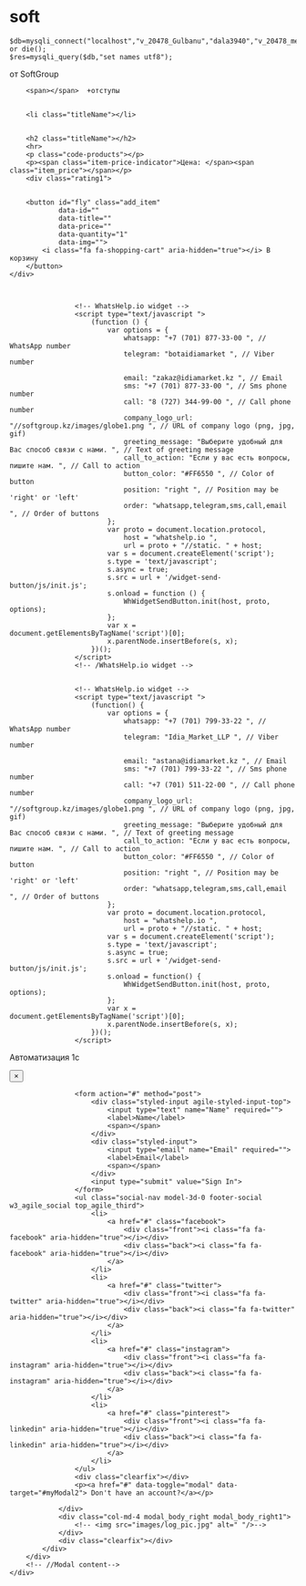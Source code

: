 # soft


    $db=mysqli_connect("localhost","v_20478_Gulbanu","dala3940","v_20478_metal") or die();
    $res=mysqli_query($db,"set names utf8");


 от SoftGroup

        <span></span>  +отступы 
    
    
        <li class="titleName"></li>


        <h2 class="titleName"></h2>
        <hr>
        <p class="code-products"></p>
        <p><span class="item-price-indicator">Цена: </span><span class="item_price"></span></p>
        <div class="rating1">


        <button id="fly" class="add_item"
                data-id=""
                data-title=""
                data-price=""
                data-quantity="1"
                data-img="">
            <i class="fa fa-shopping-cart" aria-hidden="true"></i> В корзину
        </button>
    </div>



                    <!-- WhatsHelp.io widget -->
                    <script type="text/javascript ">
                        (function () {
                            var options = {
                                whatsapp: "+7 (701) 877-33-00 ", // WhatsApp number
                                telegram: "botaidiamarket ", // Viber number
                    
                                email: "zakaz@idiamarket.kz ", // Email
                                sms: "+7 (701) 877-33-00 ", // Sms phone number
                                call: "8 (727) 344-99-00 ", // Call phone number
                                company_logo_url: "//softgroup.kz/images/globe1.png ", // URL of company logo (png, jpg, gif)
                                greeting_message: "Выберите удобный для Вас способ связи с нами. ", // Text of greeting message
                                call_to_action: "Если у вас есть вопросы, пишите нам. ", // Call to action
                                button_color: "#FF6550 ", // Color of button
                                position: "right ", // Position may be 'right' or 'left'
                                order: "whatsapp,telegram,sms,call,email ", // Order of buttons
                            };
                            var proto = document.location.protocol,
                                host = "whatshelp.io ",
                                url = proto + "//static. " + host;
                            var s = document.createElement('script');
                            s.type = 'text/javascript';
                            s.async = true;
                            s.src = url + '/widget-send-button/js/init.js';
                            s.onload = function () {
                                WhWidgetSendButton.init(host, proto, options);
                            };
                            var x = document.getElementsByTagName('script')[0];
                            x.parentNode.insertBefore(s, x);
                        })();
                    </script>
                    <!-- /WhatsHelp.io widget -->


                    <!-- WhatsHelp.io widget -->
                    <script type="text/javascript ">
                        (function() {
                            var options = {
                                whatsapp: "+7 (701) 799-33-22 ", // WhatsApp number
                                telegram: "Idia_Market_LLP ", // Viber number
                
                                email: "astana@idiamarket.kz ", // Email
                                sms: "+7 (701) 799-33-22 ", // Sms phone number
                                call: "+7 (701) 511-22-00 ", // Call phone number
                                company_logo_url: "//softgroup.kz/images/globe1.png ", // URL of company logo (png, jpg, gif)
                                greeting_message: "Выберите удобный для Вас способ связи с нами. ", // Text of greeting message
                                call_to_action: "Если у вас есть вопросы, пишите нам. ", // Call to action
                                button_color: "#FF6550 ", // Color of button
                                position: "right ", // Position may be 'right' or 'left'
                                order: "whatsapp,telegram,sms,call,email ", // Order of buttons
                            };
                            var proto = document.location.protocol,
                                host = "whatshelp.io ",
                                url = proto + "//static. " + host;
                            var s = document.createElement('script');
                            s.type = 'text/javascript';
                            s.async = true;
                            s.src = url + '/widget-send-button/js/init.js';
                            s.onload = function() {
                                WhWidgetSendButton.init(host, proto, options);
                            };
                            var x = document.getElementsByTagName('script')[0];
                            x.parentNode.insertBefore(s, x);
                        })();
                    </script>



Автоматизация 1с
<!-- -------------------------------------------------------------------------------- -!->
<div class="banner-bootom-w3-agileits">
    <div class="container">
        <div class="models">
            <h3>Автоматизация торговли:</h3>
            <hr>
        </div>
        <div>
            <div class="col-md-333 product-men">
                <a href="r_keeper.html">
                    <div class="men-pro-item " style="border:none;">
                        <div class="men-thumb-item qwe">
                            <img src="images/caffe.jpg" alt="" class="pro-image-front"
                                 style="border-radius: 1000px; ">
                            <img src="images/caffe.jpg" alt="" class="pro-image-back"
                                 style="border-radius: 1000px; ">
                        </div>
                        <div class="qwe">
                            R-keeper
                            <p class="text1">Автоматизация ресторанов</p>
                        </div>
                    </div>
                </a>
            </div>
            <div class="col-md-333 product-men">
                <a href="1c.html">
                    <div class="men-pro-item " style="border:none;">
                        <div class="men-thumb-item qwe">
                            <img src="images/magazin.jpg" alt="" class="pro-image-front"
                                 style="border-radius:1000px; ">
                            <img src="images/magazin.jpg" alt="" class="pro-image-back"
                                 style="border-radius: 1000px; ">

                        </div>
                        <div class="qwe">
                            1C Розница
                            <p class="text1">Автоматизация магазинов</p>
                        </div>
                    </div>
                </a>
            </div>
            <div class="col-md-333 product-men">
                <a href="pharmacy.html">
                    <div class="men-pro-item " style="border:none;">
                        <div class="men-thumb-item qwe">
                            <img src="images/apteka.jpg" alt="" class="pro-image-front"
                                 style="border-radius:1000px; ">
                            <img src="images/apteka.jpg" alt="" class="pro-image-back"
                                 style="border-radius: 1000px; ">

                        </div>
                        <div class="qwe">
                            1С Аптека
                            <p class="text1">Автоматизация аптек</p>
                        </div>
                    </div>
                </a>
            </div>
            <div class="col-md-333 product-men">
                <a href="umag_odejda.html">
                    <div class="men-pro-item " style="border:none;">
                        <div class="men-thumb-item qwe">
                            <img src="images/product.jpg" alt="" class="pro-image-front"
                                 style="border-radius:1000px; ">
                            <img src="images/product.jpg" alt="" class="pro-image-back"
                                 style="border-radius: 1000px; ">

                        </div>
                        <div class="qwe">
                            Umag
                            <p class="text1">Автоматизация розничной торговли</p>
                        </div>
                    </div>
                </a>
            </div>
        </div>
        <div class="clearfix"></div>
    </div>
</div>
<!-!----------------------------------------------------------------------------------->



<!-- Modal -->
<div class="modal fade" id="myModal" tabindex="-1" role="dialog">
    <div class="modal-dialog">
        <!-- Modal content-->
        <div class="modal-content">
            <div class="modal-header">
                <button type="button" class="close" data-dismiss="modal">&times;</button>
            </div>
            <div class="modal-body modal-body-sub_agile">
                <div class="col-md-8 modal_body_left modal_body_left1">

                    <form action="#" method="post">
                        <div class="styled-input agile-styled-input-top">
                            <input type="text" name="Name" required="">
                            <label>Name</label>
                            <span></span>
                        </div>
                        <div class="styled-input">
                            <input type="email" name="Email" required="">
                            <label>Email</label>
                            <span></span>
                        </div>
                        <input type="submit" value="Sign In">
                    </form>
                    <ul class="social-nav model-3d-0 footer-social w3_agile_social top_agile_third">
                        <li>
                            <a href="#" class="facebook">
                                <div class="front"><i class="fa fa-facebook" aria-hidden="true"></i></div>
                                <div class="back"><i class="fa fa-facebook" aria-hidden="true"></i></div>
                            </a>
                        </li>
                        <li>
                            <a href="#" class="twitter">
                                <div class="front"><i class="fa fa-twitter" aria-hidden="true"></i></div>
                                <div class="back"><i class="fa fa-twitter" aria-hidden="true"></i></div>
                            </a>
                        </li>
                        <li>
                            <a href="#" class="instagram">
                                <div class="front"><i class="fa fa-instagram" aria-hidden="true"></i></div>
                                <div class="back"><i class="fa fa-instagram" aria-hidden="true"></i></div>
                            </a>
                        </li>
                        <li>
                            <a href="#" class="pinterest">
                                <div class="front"><i class="fa fa-linkedin" aria-hidden="true"></i></div>
                                <div class="back"><i class="fa fa-linkedin" aria-hidden="true"></i></div>
                            </a>
                        </li>
                    </ul>
                    <div class="clearfix"></div>
                    <p><a href="#" data-toggle="modal" data-target="#myModal2"> Don't have an account?</a></p>

                </div>
                <div class="col-md-4 modal_body_right modal_body_right1">
                    <!-- <img src="images/log_pic.jpg" alt=" "/>-->
                </div>
                <div class="clearfix"></div>
            </div>
        </div>
        <!-- //Modal content-->
    </div>
</div>
<!-- End Modal -->